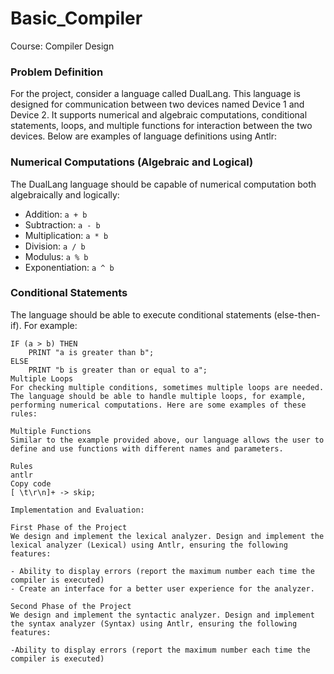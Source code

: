 # Basic_Compiler
Course: Compiler Design

### Problem Definition
For the project, consider a language called DualLang. This language is designed for communication between two devices named Device 1 and Device 2. It supports numerical and algebraic computations, conditional statements, loops, and multiple functions for interaction between the two devices. Below are examples of language definitions using Antlr:

### Numerical Computations (Algebraic and Logical)
The DualLang language should be capable of numerical computation both algebraically and logically:
- Addition: `a + b`
- Subtraction: `a - b`
- Multiplication: `a * b`
- Division: `a / b`
- Modulus: `a % b`
- Exponentiation: `a ^ b`

### Conditional Statements
The language should be able to execute conditional statements (else-then-if). For example:
```antlr
IF (a > b) THEN
    PRINT "a is greater than b";
ELSE
    PRINT "b is greater than or equal to a";
Multiple Loops
For checking multiple conditions, sometimes multiple loops are needed. The language should be able to handle multiple loops, for example, performing numerical computations. Here are some examples of these rules:

Multiple Functions
Similar to the example provided above, our language allows the user to define and use functions with different names and parameters.

Rules
antlr
Copy code
[ \t\r\n]+ -> skip;

Implementation and Evaluation:

First Phase of the Project
We design and implement the lexical analyzer. Design and implement the lexical analyzer (Lexical) using Antlr, ensuring the following features:

- Ability to display errors (report the maximum number each time the compiler is executed)
- Create an interface for a better user experience for the analyzer.

Second Phase of the Project
We design and implement the syntactic analyzer. Design and implement the syntax analyzer (Syntax) using Antlr, ensuring the following features:

-Ability to display errors (report the maximum number each time the compiler is executed)
